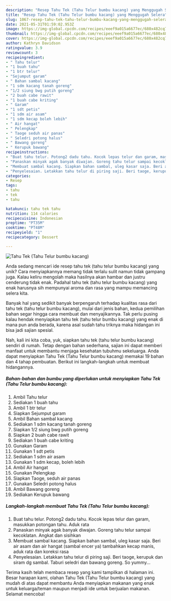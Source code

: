 ```yaml
---
description: "Resep Tahu Tek (Tahu Telur bumbu kacang) yang Menggugah Selera"
title: "Resep Tahu Tek (Tahu Telur bumbu kacang) yang Menggugah Selera"
slug: 1067-resep-tahu-tek-tahu-telur-bumbu-kacang-yang-menggugah-selera
date: 2021-05-31T01:59:02.953Z
image: https://img-global.cpcdn.com/recipes/eeef9a015a6677ec/680x482cq70/tahu-tek-tahu-telur-bumbu-kacang-foto-resep-utama.jpg
thumbnail: https://img-global.cpcdn.com/recipes/eeef9a015a6677ec/680x482cq70/tahu-tek-tahu-telur-bumbu-kacang-foto-resep-utama.jpg
cover: https://img-global.cpcdn.com/recipes/eeef9a015a6677ec/680x482cq70/tahu-tek-tahu-telur-bumbu-kacang-foto-resep-utama.jpg
author: Kathryn Davidson
ratingvalue: 3.9
reviewcount: 3
recipeingredient:
- " Tahu telur"
- "1 buah tahu"
- "1 btr telur"
- "Sejumput garam"
- " Bahan sambal kacang"
- "1 sdm kacang tanah goreng"
- "1/2 siung bwg putih goreng"
- "2 buah cabe rawit"
- "1 buah cabe kriting"
- " Garam"
- "1 sdt petis"
- "1 sdm air asam"
- "1 sdm kecap boleh lebih"
- " Air hangat"
- " Pelengkap"
- " Taoge seduh air panas"
- " Seledri potong halus"
- " Bawang goreng"
- " Kerupuk bawang"
recipeinstructions:
- "Buat tahu telur. Potong2 dadu tahu. Kocok lepas telur dan garam, masukkan potongan tahu. Aduk rata"
- "Panaskan minyak agak banyak diwajan. Goreng tahu telur sampai kecoklatan. Angkat dan sisihkan"
- "Membuat sambal kacang. Siapkan bahan sambal, uleg kasar saja. Beri air asam dan air hangat (sambal encer ya) tambahkan kecap manis, aduk rata dan koreksi rasa"
- "Penyelesaian. Letakkan tahu telur di piring saji. Beri taoge, kerupuk dan siram dg sambal. Taburi seledri dan bawang goreng. So yummy..."
categories:
- Resep
tags:
- tahu
- tek
- tahu

katakunci: tahu tek tahu 
nutrition: 114 calories
recipecuisine: Indonesian
preptime: "PT35M"
cooktime: "PT48M"
recipeyield: "1"
recipecategory: Dessert

---
```



![Tahu Tek (Tahu Telur bumbu kacang)](https://img-global.cpcdn.com/recipes/eeef9a015a6677ec/680x482cq70/tahu-tek-tahu-telur-bumbu-kacang-foto-resep-utama.jpg)

Anda sedang mencari ide resep tahu tek (tahu telur bumbu kacang) yang unik? Cara menyiapkannya memang tidak terlalu sulit namun tidak gampang juga. Kalau keliru mengolah maka hasilnya akan hambar dan justru cenderung tidak enak. Padahal tahu tek (tahu telur bumbu kacang) yang enak harusnya sih mempunyai aroma dan rasa yang mampu memancing selera kita.



Banyak hal yang sedikit banyak berpengaruh terhadap kualitas rasa dari tahu tek (tahu telur bumbu kacang), mulai dari jenis bahan, kedua pemilihan bahan segar hingga cara membuat dan menyajikannya. Tak perlu pusing kalau hendak menyiapkan tahu tek (tahu telur bumbu kacang) yang enak di mana pun anda berada, karena asal sudah tahu triknya maka hidangan ini bisa jadi sajian spesial.


Nah, kali ini kita coba, yuk, siapkan tahu tek (tahu telur bumbu kacang) sendiri di rumah. Tetap dengan bahan sederhana, sajian ini dapat memberi manfaat untuk membantu menjaga kesehatan tubuhmu sekeluarga. Anda dapat menyiapkan Tahu Tek (Tahu Telur bumbu kacang) memakai 19 bahan dan 4 tahap pembuatan. Berikut ini langkah-langkah untuk membuat hidangannya.

<!--inarticleads1-->

##### Bahan-bahan dan bumbu yang diperlukan untuk menyiapkan Tahu Tek (Tahu Telur bumbu kacang):

1. Ambil  Tahu telur
1. Sediakan 1 buah tahu
1. Ambil 1 btr telur
1. Siapkan Sejumput garam
1. Ambil  Bahan sambal kacang
1. Sediakan 1 sdm kacang tanah goreng
1. Siapkan 1/2 siung bwg putih goreng
1. Siapkan 2 buah cabe rawit
1. Sediakan 1 buah cabe kriting
1. Gunakan  Garam
1. Gunakan 1 sdt petis
1. Sediakan 1 sdm air asam
1. Gunakan 1 sdm kecap, boleh lebih
1. Ambil  Air hangat
1. Gunakan  Pelengkap
1. Siapkan  Taoge, seduh air panas
1. Gunakan  Seledri potong halus
1. Ambil  Bawang goreng
1. Sediakan  Kerupuk bawang




<!--inarticleads2-->

##### Langkah-langkah membuat Tahu Tek (Tahu Telur bumbu kacang):

1. Buat tahu telur. Potong2 dadu tahu. Kocok lepas telur dan garam, masukkan potongan tahu. Aduk rata
1. Panaskan minyak agak banyak diwajan. Goreng tahu telur sampai kecoklatan. Angkat dan sisihkan
1. Membuat sambal kacang. Siapkan bahan sambal, uleg kasar saja. Beri air asam dan air hangat (sambal encer ya) tambahkan kecap manis, aduk rata dan koreksi rasa
1. Penyelesaian. Letakkan tahu telur di piring saji. Beri taoge, kerupuk dan siram dg sambal. Taburi seledri dan bawang goreng. So yummy...




Terima kasih telah membaca resep yang kami tampilkan di halaman ini. Besar harapan kami, olahan Tahu Tek (Tahu Telur bumbu kacang) yang mudah di atas dapat membantu Anda menyiapkan makanan yang enak untuk keluarga/teman maupun menjadi ide untuk berjualan makanan. Selamat mencoba!
